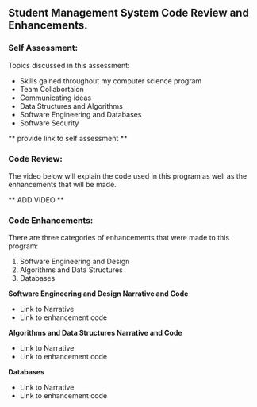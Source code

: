 ## Student Management System Code Review and Enhancements.

### Self Assessment:

Topics discussed in this assessment:

- Skills gained throughout my computer science program
- Team Collabortaion
- Communicating ideas
- Data Structures and Algorithms
- Software Engineering and Databases
- Software Security

 ** provide link to self assessment **

### Code Review:

The video below will explain the code used in this program as well as the enhancements that will be made.

  ** ADD VIDEO **

### Code Enhancements:

There are three categories of enhancements that were made to this program:
1. Software Engineering and Design
2. Algorithms and Data Structures
3. Databases

**Software Engineering and Design Narrative and Code**
- Link to Narrative
- Link to enhancement code

**Algorithms and Data Structures Narrative and Code**
- Link to Narrative
- Link to enhancement code

**Databases**
- Link to Narrative
- Link to enhancement code
